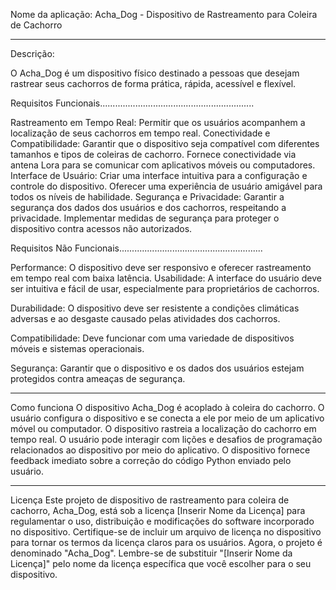Nome da aplicação: Acha_Dog - Dispositivo de Rastreamento para Coleira de Cachorro
__________________________________________________________________________________

Descrição:

O Acha_Dog é um dispositivo físico destinado a pessoas que desejam rastrear seus cachorros de forma prática, rápida, acessível e flexível.

Requisitos Funcionais.............................................................

Rastreamento em Tempo Real:
Permitir que os usuários acompanhem a localização de seus cachorros em tempo real.
Conectividade e Compatibilidade:
Garantir que o dispositivo seja compatível com diferentes tamanhos e tipos de coleiras de cachorro.
Fornece conectividade via antena Lora para se comunicar com aplicativos móveis ou computadores.
Interface de Usuário:
Criar uma interface intuitiva para a configuração e controle do dispositivo.
Oferecer uma experiência de usuário amigável para todos os níveis de habilidade.
Segurança e Privacidade:
Garantir a segurança dos dados dos usuários e dos cachorros, respeitando a privacidade.
Implementar medidas de segurança para proteger o dispositivo contra acessos não autorizados.

Requisitos Não Funcionais.........................................................

Performance:
O dispositivo deve ser responsivo e oferecer rastreamento em tempo real com baixa latência.
Usabilidade:
A interface do usuário deve ser intuitiva e fácil de usar, especialmente para proprietários de cachorros.

Durabilidade:
O dispositivo deve ser resistente a condições climáticas adversas e ao desgaste causado pelas atividades dos cachorros.

Compatibilidade:
Deve funcionar com uma variedade de dispositivos móveis e sistemas operacionais.

Segurança:
Garantir que o dispositivo e os dados dos usuários estejam protegidos contra ameaças de segurança.
__________________________________________________________________________________
Como funciona
O dispositivo Acha_Dog é acoplado à coleira do cachorro.
O usuário configura o dispositivo e se conecta a ele por meio de um aplicativo móvel ou computador.
O dispositivo rastreia a localização do cachorro em tempo real.
O usuário pode interagir com lições e desafios de programação relacionados ao dispositivo por meio do aplicativo.
O dispositivo fornece feedback imediato sobre a correção do código Python enviado pelo usuário.
__________________________________________________________________________________
Licença 
Este projeto de dispositivo de rastreamento para coleira de cachorro, Acha_Dog, está sob a licença [Inserir Nome da Licença] para regulamentar o uso, distribuição e modificações do software incorporado no dispositivo. Certifique-se de incluir um arquivo de licença no dispositivo para tornar os termos da licença claros para os usuários. Agora, o projeto é denominado "Acha_Dog". Lembre-se de substituir "[Inserir Nome da Licença]" pelo nome da licença específica que você escolher para o seu dispositivo.
